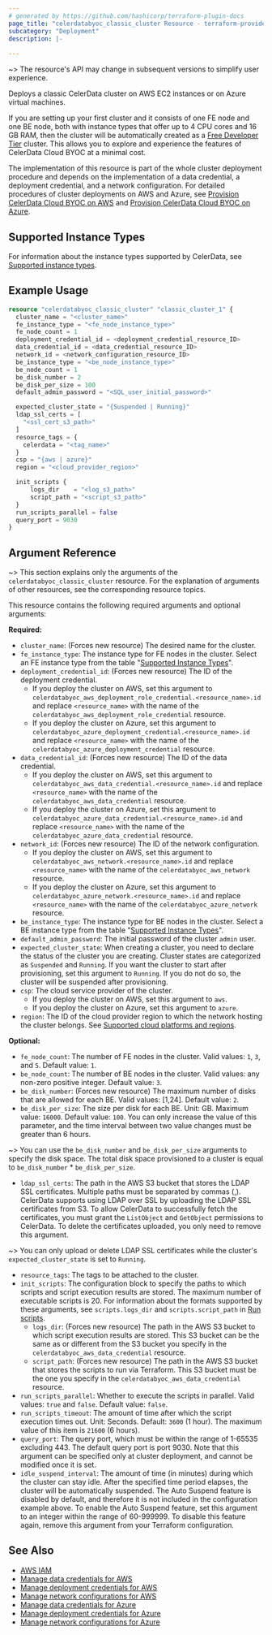 ```yaml
---
# generated by https://github.com/hashicorp/terraform-plugin-docs
page_title: "celerdatabyoc_classic_cluster Resource - terraform-provider-celerdatabyoc"
subcategory: "Deployment"
description: |-
  
---
```


~> The resource's API may change in subsequent versions to simplify user experience.

Deploys a classic CelerData cluster on AWS EC2 instances or on Azure virtual machines.

If you are setting up your first cluster and it consists of one FE node and one BE node, both with instance types that offer up to 4 CPU cores and 16 GB RAM, then the cluster will be automatically created as a [Free Developer Tier](https://docs.celerdata.com/byoc/main/get_started/free_developer_tier) cluster. This allows you to explore and experience the features of CelerData Cloud BYOC at a minimal cost.

The implementation of this resource is part of the whole cluster deployment procedure and depends on the implementation of a data credential, a deployment credential, and a network configuration. For detailed procedures of cluster deployments on AWS and Azure, see [Provision CelerData Cloud BYOC on AWS](../guides/aws_deployment_guide.md) and [Provision CelerData Cloud BYOC on Azure](../guides/azure_deployment_guide.md).

## Supported Instance Types

For information about the instance types supported by CelerData, see [Supported instance types](https://docs.celerdata.com/byoc/main/get_started/create_cluster/supported_instance_type).

## Example Usage

```terraform
resource "celerdatabyoc_classic_cluster" "classic_cluster_1" {
  cluster_name = "<cluster_name>"
  fe_instance_type = "<fe_node_instance_type>"
  fe_node_count = 1
  deployment_credential_id = <deployment_credential_resource_ID>
  data_credential_id = <data_credential_resource_ID>
  network_id = <network_configuration_resource_ID>
  be_instance_type = "<be_node_instance_type>"
  be_node_count = 1
  be_disk_number = 2
  be_disk_per_size = 100
  default_admin_password = "<SQL_user_initial_password>"

  expected_cluster_state = "{Suspended | Running}"
  ldap_ssl_certs = [
    "<ssl_cert_s3_path>"
  ]
  resource_tags = {
    celerdata = "<tag_name>"
  }
  csp = "{aws | azure}"
  region = "<cloud_provider_region>"

  init_scripts {
      logs_dir    = "<log_s3_path>"
      script_path = "<script_s3_path>"
  }
  run_scripts_parallel = false
  query_port = 9030
}
```

## Argument Reference

~> This section explains only the arguments of the `celerdatabyoc_classic_cluster` resource. For the explanation of arguments of other resources, see the corresponding resource topics.

This resource contains the following required arguments and optional arguments:

**Required:**

- `cluster_name`: (Forces new resource) The desired name for the cluster.
- `fe_instance_type`: The instance type for FE nodes in the cluster. Select an FE instance type from the table "[Supported Instance Types](#supported-instance-types)".
- `deployment_credential_id`: (Forces new resource) The ID of the deployment credential.
  - If you deploy the cluster on AWS, set this argument to `celerdatabyoc_aws_deployment_role_credential.<resource_name>.id` and replace `<resource_name>` with the name of the `celerdatabyoc_aws_deployment_role_credential` resource.
  - If you deploy the cluster on Azure, set this argument to `celerdatabyoc_azure_deployment_credential.<resource_name>.id` and replace `<resource_name>` with the name of the `celerdatabyoc_azure_deployment_credential` resource.
- `data_credential_id`: (Forces new resource) The ID of the data credential.
  - If you deploy the cluster on AWS, set this argument to `celerdatabyoc_aws_data_credential.<resource_name>.id` and replace `<resource_name>` with the name of the `celerdatabyoc_aws_data_credential` resource.
  - If you deploy the cluster on Azure, set this argument to `celerdatabyoc_azure_data_credential.<resource_name>.id` and replace `<resource_name>` with the name of the `celerdatabyoc_azure_data_credential` resource.
- `network_id`: (Forces new resource) The ID of the network configuration.
  - If you deploy the cluster on AWS, set this argument to `celerdatabyoc_aws_network.<resource_name>.id` and replace `<resource_name>` with the name of the `celerdatabyoc_aws_network` resource.
  - If you deploy the cluster on Azure, set this argument to `celerdatabyoc_azure_network.<resource_name>.id` and replace `<resource_name>` with the name of the `celerdatabyoc_azure_network` resource.
- `be_instance_type`: The instance type for BE nodes in the cluster. Select a BE instance type from the table "[Supported Instance Types](#supported-instance-types)".
- `default_admin_password`: The initial password of the cluster `admin` user.
- `expected_cluster_state`: When creating a cluster, you need to declare the status of the cluster you are creating. Cluster states are categorized as `Suspended` and `Running`. If you want the cluster to start after provisioning, set this argument to `Running`. If you do not do so, the cluster will be suspended after provisioning.
- `csp`: The cloud service provider of the cluster.
  - If you deploy the cluster on AWS, set this argument to `aws`.
  - If you deploy the cluster on Azure, set this argument to `azure`.
- `region`: The ID of the cloud provider region to which the network hosting the cluster belongs. See [Supported cloud platforms and regions](https://docs.celerdata.com/byoc/main/get_started/cloud_platforms_and_regions).

**Optional:**

- `fe_node_count`: The number of FE nodes in the cluster. Valid values: `1`, `3`, and `5`. Default value: `1`.
- `be_node_count`: The number of BE nodes in the cluster. Valid values: any non-zero positive integer. Default value: `3`.
- `be_disk_number`: (Forces new resource) The maximum number of disks that are allowed for each BE. Valid values: [1,24]. Default value: `2`.
- `be_disk_per_size`: The size per disk for each BE. Unit: GB. Maximum value: `16000`. Default value: `100`. You can only increase the value of this parameter, and the time interval between two value changes must be greater than 6 hours.

~> You can use the `be_disk_number` and `be_disk_per_size` arguments to specify the disk space. The total disk space provisioned to a cluster is equal to `be_disk_number` * `be_disk_per_size`.

- `ldap_ssl_certs`: The path in the AWS S3 bucket that stores the LDAP SSL certificates. Multiple paths must be separated by commas (,). CelerData supports using LDAP over SSL by uploading the LDAP SSL certificates from S3. To allow CelerData to successfully fetch the certificates, you must grant the `ListObject` and `GetObject` permissions to CelerData. To delete the certificates uploaded, you only need to remove this argument.

~> You can only upload or delete LDAP SSL certificates while the cluster's `expected_cluster_state` is set to `Running`.

- `resource_tags`: The tags to be attached to the cluster.
- `init_scripts`: The configuration block to specify the paths to which scripts and script execution results are stored. The maximum number of executable scripts is 20. For information about the formats supported by these arguments, see `scripts.logs_dir` and `scripts.script_path` in [Run scripts](https://docs.celerdata.com/byoc/main/run_scripts).
  - `logs_dir`: (Forces new resource) The path in the AWS S3 bucket to which script execution results are stored. This S3 bucket can be the same as or different from the S3 bucket you specify in the `celerdatabyoc_aws_data_credential` resource.
  - `script_path`: (Forces new resource) The path in the AWS S3 bucket that stores the scripts to run via Terraform. This S3 bucket must be the one you specify in the `celerdatabyoc_aws_data_credential` resource.
- `run_scripts_parallel`: Whether to execute the scripts in parallel. Valid values: `true` and `false`. Default value: `false`.
- `run_scripts_timeout`: The amount of time after which the script execution times out. Unit: Seconds. Default: `3600` (1 hour). The maximum value of this item is `21600` (6 hours).
- `query_port`: The query port, which must be within the range of 1-65535 excluding 443. The default query port is port 9030. Note that this argument can be specified only at cluster deployment, and cannot be modified once it is set.
- `idle_suspend_interval`: The amount of time (in minutes) during which the cluster can stay idle. After the specified time period elapses, the cluster will be automatically suspended. The Auto Suspend feature is disabled by default, and therefore it is not included in the configuration example above. To enable the Auto Suspend feature, set this argument to an integer within the range of 60-999999. To disable this feature again, remove this argument from your Terraform configuration.

## See Also

- [AWS IAM](https://us-east-1.console.aws.amazon.com/iamv2/home?region=us-east-1#/policies)
- [Manage data credentials for AWS](https://docs.celerdata.com/byoc/main/cloud_settings/aws_cloud_settings/manage_aws_data_credentials)
- [Manage deployment credentials for AWS](https://docs.celerdata.com/byoc/main/cloud_settings/aws_cloud_settings/manage_aws_deployment_credentials)
- [Manage network configurations for AWS](https://docs.celerdata.com/byoc/main/cloud_settings/aws_cloud_settings/manage_aws_network_configurations)
- [Manage data credentials for Azure](https://docs.celerdata.com/byoc/main/cloud_settings/azure_cloud_settings/manage_azure_data_credentials)
- [Manage deployment credentials for Azure](https://docs.celerdata.com/byoc/main/cloud_settings/azure_cloud_settings/manage_azure_deployment_credentials)
- [Manage network configurations for Azure](https://docs.celerdata.com/byoc/main/cloud_settings/azure_cloud_settings/manage_azure_network_configurations)
